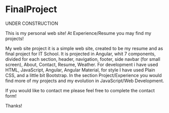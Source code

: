 # FinalProject

UNDER CONSTRUCTION


This is my personal web site! At Experience/Resume you may find my projects! 

My web site project it is a simple web site, created to be my resume and as final project for IT School. 
It is projected in Angular, whit 7 components, divided for each section, header, navigation, footer, side navbar (for small screen), About, Contact, Resume, Weather.
For development i have used HTML, JavaScript, Angular, Angular Material, for style I have used Plain CSS, and a little bit Bootstrap. 
In the section Project/Experience you would find more of my projects and my evolution in JavaScript/Web Development.


If you would like to contact me please feel free to complete the contact form! 



Thanks! 



